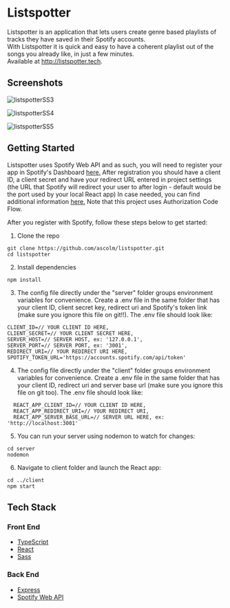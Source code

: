 # Listspotter
Listspotter is an application that lets users create genre based playlists of tracks they have saved in their Spotify accounts. <br>
With Listspotter it is quick and easy to have a coherent playlist out of the songs you already like, in just a few minutes. <br>
Available at http://listspotter.tech.

## Screenshots
![listspotterSS3](https://user-images.githubusercontent.com/65975591/113475350-5c90a580-9475-11eb-9407-3982e427a6ba.png)

![listspotterSS4](https://user-images.githubusercontent.com/65975591/113475359-674b3a80-9475-11eb-8140-c23d0e5996e9.png)

![listspotterSS5](https://user-images.githubusercontent.com/65975591/113475362-6c0fee80-9475-11eb-981a-da925b7308ef.png)

## Getting Started
Listspotter uses Spotify Web API and as such, you will need to register your app in Spotify's Dashboard [here.](https://developer.spotify.com/dashboard/login) After registration you should have a client ID, a client secret and have your redirect URL entered in project settings (the URL that Spotify will redirect your user to after login - default would be the port used by your local React app) In case needed, you can find additional information [here.](https://developer.spotify.com/documentation/general/guides/authorization-guide/) Note that this project uses Authorization Code Flow.

After you register with Spotify, follow these steps below to get started:

1. Clone the repo
```
git clone https://github.com/ascolm/listspotter.git
cd listspotter
```

2. Install dependencies
```
npm install
```

3. The config file directly under the "server" folder groups environment variables for convenience. Create a .env file in the same folder that has your client ID, client secret key, redirect uri and Spotify's token link (make sure you ignore this file on git!!). The .env file should look like:
```
CLIENT_ID=// YOUR CLIENT ID HERE,
CLIENT_SECRET=// YOUR CLIENT SECRET HERE,
SERVER_HOST=// SERVER HOST, ex: '127.0.0.1',
SERVER_PORT=// SERVER PORT, ex: '3001',
REDIRECT_URI=// YOUR REDIRECT URI HERE,
SPOTIFY_TOKEN_URL='https://accounts.spotify.com/api/token'
```

4. The config file directly under the "client" folder groups environment variables for convenience. Create a .env file in the same folder that has your client ID, redirect uri and server base url (make sure you ignore this file on git too). The .env file should look like:
```
  REACT_APP_CLIENT_ID=// YOUR CLIENT ID HERE,
  REACT_APP_REDIRECT_URI=// YOUR REDIRECT URI,
  REACT_APP_SERVER_BASE_URL=// SERVER URL HERE, ex: 'http://localhost:3001'
```

5. You can run your server using nodemon to watch for changes:
```
cd server
nodemon
```

6. Navigate to client folder and launch the React app:
```
cd ../client
npm start
```

## Tech Stack
### Front End
- [TypeScript](https://www.typescriptlang.org/)
- [React](https://reactjs.org/)
- [Sass](https://sass-lang.com/)

### Back End
- [Express](http://expressjs.com/)
- [Spotify Web API](https://developer.spotify.com/documentation/web-api/)
